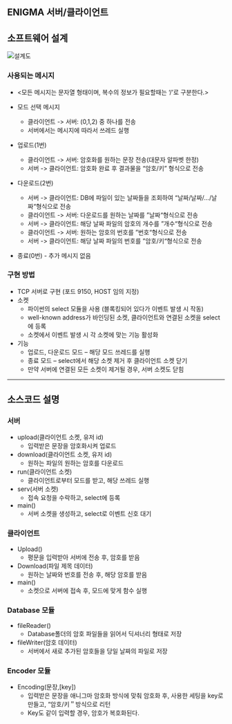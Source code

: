 ENIGMA 서버/클라이언트
------------------------------

## 소프트웨어 설계
![설계도](https://github.com/golapaduck/Enigma/assets/73866752/f53fd400-0db3-4bcd-b629-cca36d88d094)

### 사용되는 메시지
   * <모든 메시지는 문자열 형태이며, 복수의 정보가 필요할때는 ‘/’로 구분한다.>
   * 모드 선택 메시지
      * 클라이언트 -> 서버: (0,1,2) 중 하나를 전송
      * 서버에서는 메시지에 따라서 쓰레드 실행

   * 업로드(1번)
      * 클라이언트 -> 서버: 암호화를 원하는 문장 전송(대문자 알파벳 한정)
      * 서버 -> 클라이언트: 암호화 완료 후 결과물을 “암호/키” 형식으로 전송

   * 다운로드(2번)
      * 서버 -> 클라이언트: DB에 파일이 있는 날짜들을 조회하여 “날짜/날짜/.../날짜“형식으로 전송
      * 클라이언트 -> 서버: 다운로드를 원하는 날짜를 ”날짜“형식으로 전송
      * 서버 -> 클라이언트: 해당 날짜 파일의 암호의 개수를 ”개수“형식으로 전송
      * 클라이언트 -> 서버: 원하는 암호의 번호를 ”번호“형식으로 전송
      * 서버 -> 클라이언트: 해당 날짜 파일의 번호를 ”암호/키“형식으로 전송

   * 종료(0번) - 추가 메시지 없음

### 구현 방법
  * TCP 서버로 구현 (포드 9150, HOST 임의 지정)
  * 소켓
    * 파이썬의 select 모듈을 사용 (블록킹되어 있다가 이벤트 발생 시 작동)
    * well-known address가 바인딩된 소켓, 클라이언트와 연결된 소켓을 select에 등록
    * 소켓에서 이벤트 발생 시 각 소켓에 맞는 기능 활성화
  * 기능
    * 업로드, 다운로드 모드 – 해당 모드 쓰레드를 실행
    * 종료 모드 – select에서 해당 소켓 제거 후 클라이언트 소켓 닫기
    * 만약 서버에 연결된 모든 소켓이 제거될 경우, 서버 소켓도 닫힘
   
-----------------------------
## 소스코드 설명
### 서버
* upload(클라이언트 소켓, 유저 id)
   * 입력받은 문장을 암호화시켜 업로드
* download(클라이언트 소켓, 유저 id)
   * 원하는 파일의 원하는 암호를 다운로드
* run(클라이언트 소켓)
   * 클라이언트로부터 모드를 받고, 해당 쓰레드 실행
* serv(서버 소켓)
   * 접속 요청을 수락하고, select에 등록
* main()
   * 서버 소켓을 생성하고, select로 이벤트 신호 대기

### 클라이언트
* Upload() 
  * 평문을 입력받아 서버에 전송 후, 암호를 받음
* Download(파일 제목 데이터)
  * 원하는 날짜와 번호를 전송 후, 해당 암호를 받음
* main()
  * 소켓으로 서버에 접속 후, 모드에 맞게 함수 실행

### Database 모듈
* fileReader()
  * Database폴더의 암호 파일들을 읽어서 딕셔너리 형태로 저장
* fileWriter(암호 데이터)
  * 서버에서 새로 추가된 암호들을 당일 날짜의 파일로 저장

### Encoder 모듈
* Encoding(문장,[key])
   * 입력받은 문장을 애니그마 암호화 방식에 맞춰 암호화 후, 사용한 세팅을 key로 만들고, “암호/키＂방식으로 리턴
   * Key도 같이 입력할 경우, 암호가 복호화된다.
